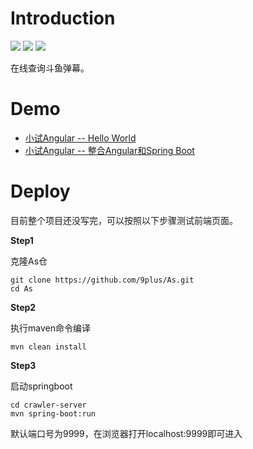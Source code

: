 # Introduction

![](<https://img.shields.io/badge/springboot-v2.1-brightgreen.svg>)    ![](<https://img.shields.io/badge/-typescript-blue.svg>)    ![](<https://img.shields.io/badge/angular-v6.0-red.svg>)

在线查询斗鱼弹幕。

# Demo

* [小试Angular -- Hello World](<https://github.com/9plus/As/tree/master/demo/hello-world>)
* [小试Angular -- 整合Angular和Spring Boot](<https://github.com/9plus/As/tree/master/demo/plus>)

# Deploy

目前整个项目还没写完，可以按照以下步骤测试前端页面。

**Step1**

克隆As仓

```
git clone https://github.com/9plus/As.git
cd As
```

**Step2**

执行maven命令编译

```
mvn clean install
```

**Step3**

启动springboot

```
cd crawler-server
mvn spring-boot:run
```

默认端口号为9999，在浏览器打开localhost:9999即可进入